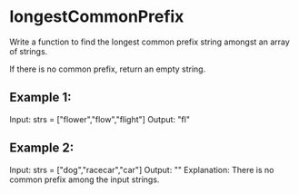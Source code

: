 # longestCommonPrefix

Write a function to find the longest common prefix string amongst an array of strings.

If there is no common prefix, return an empty string.

## Example 1:

Input: strs = ["flower","flow","flight"]
Output: "fl"


## Example 2:

Input: strs = ["dog","racecar","car"]
Output: ""
Explanation: There is no common prefix among the input strings.
